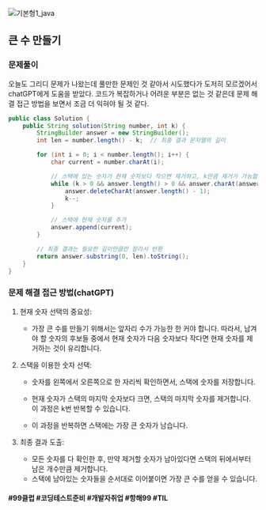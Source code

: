 ![기본형1_java](https://github.com/user-attachments/assets/6ac5189b-a4bd-44ae-a4d4-306d6e777973)

## 큰 수 만들기

### 문제풀이

오늘도 그리디 문제가 나왔는데 풀만한 문제인 것 같아서 시도했다가 도저히 모르겠어서 chatGPT에게 도움을 받았다. 코드가 복잡하거나 어려운 부분은 없는 것 같은데 문제 해결 접근 방법을 보면서 조금 더 익혀야 될 것 같다.

```java
public class Solution {
    public String solution(String number, int k) {
        StringBuilder answer = new StringBuilder();
        int len = number.length() - k;  // 최종 결과 문자열의 길이

        for (int i = 0; i < number.length(); i++) {
            char current = number.charAt(i);

            // 스택에 있는 숫자가 현재 숫자보다 작으면 제거하고, k만큼 제거가 가능할 때까지 반복
            while (k > 0 && answer.length() > 0 && answer.charAt(answer.length() - 1) < current) {
                answer.deleteCharAt(answer.length() - 1);
                k--;
            }

            // 스택에 현재 숫자를 추가
            answer.append(current);
        }

        // 최종 결과는 필요한 길이만큼만 잘라서 반환
        return answer.substring(0, len).toString();
    }
}
```



### 문제 해결 접근 방법(chatGPT)

1.	현재 숫자 선택의 중요성:
	-	가장 큰 수를 만들기 위해서는 앞자리 수가 가능한 한 커야 합니다. 따라서, 남겨야 할 숫자의 후보들 중에서 현재 숫자가 다음 숫자보다 작다면 현재 숫자를 제거하는 것이 유리합니다.

2.	스택을 이용한 숫자 선택:
	-	숫자를 왼쪽에서 오른쪽으로 한 자리씩 확인하면서, 스택에 숫자를 저장합니다.

	-	현재 숫자가 스택의 마지막 숫자보다 크면, 스택의 마지막 숫자를 제거합니다. 이 과정은 k번 반복할 수 있습니다.

	-	이 과정을 반복하면 스택에는 가장 큰 숫자가 남습니다.

3.	최종 결과 도출:
	-	모든 숫자를 다 확인한 후, 만약 제거할 숫자가 남아있다면 스택의 뒤에서부터 남은 개수만큼 제거합니다.
	-	스택에 남아있는 숫자들을 순서대로 이어붙이면 가장 큰 수를 얻을 수 있습니다.

#### #99클럽 #코딩테스트준비 #개발자취업 #항해99 #TIL
